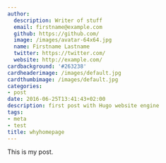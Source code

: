```yaml
---
author:
  description: Writer of stuff
  email: firstname@example.com
  github: https://github.com/
  image: /images/avatar-64x64.jpg
  name: Firstname Lastname
  twitter: https://twitter.com/
  website: http://example.com/
cardbackground: '#263238'
cardheaderimage: /images/default.jpg
cardthumbimage: /images/default.jpg
categories:
- post
date: 2016-06-25T13:41:43+02:00
description: first post with Hugo website engine
tags:
- meta
- test
title: whyhomepage
---
```


This is my post.